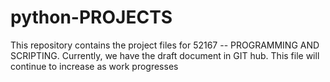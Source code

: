 # python-PROJECTS
This repository contains the project files for 52167 -- PROGRAMMING AND SCRIPTING.
Currently, we have the draft document in GIT hub. This file will continue to increase as work progresses
